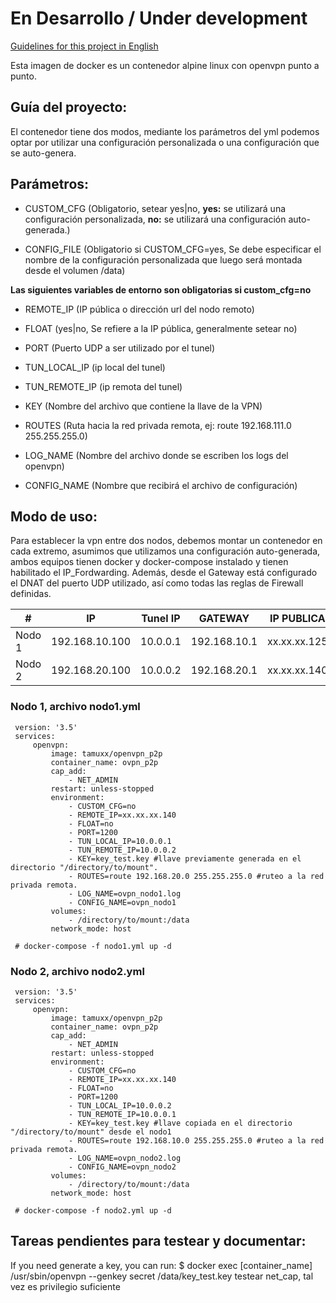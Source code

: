 # En Desarrollo / Under development

[Guidelines for this project in English](docs/README_en.md)

Esta imagen de docker es un contenedor alpine linux con openvpn punto a punto.

## Guía del proyecto:

El contenedor tiene dos modos, mediante los parámetros del yml podemos optar por utilizar una configuración personalizada o una configuración que se auto-genera.

## Parámetros:

- CUSTOM_CFG (Obligatorio, setear yes|no, **yes:** se utilizará una configuración personalizada, **no:** se utilizará una configuración auto-generada.)

- CONFIG_FILE (Obligatorio si CUSTOM_CFG=yes, Se debe especificar el nombre de la configuración personalizada que luego será montada desde el volumen /data)

**Las siguientes variables de entorno son obligatorias si custom_cfg=no**

- REMOTE_IP (IP pública o dirección url del nodo remoto)

- FLOAT (yes|no, Se refiere a la IP pública, generalmente setear no)

- PORT (Puerto UDP a ser utilizado por el tunel)

- TUN_LOCAL_IP (ip local del tunel)

- TUN_REMOTE_IP (ip remota del tunel)

- KEY (Nombre del archivo que contiene la llave de la VPN)

- ROUTES (Ruta hacia la red privada remota, ej: route 192.168.111.0 255.255.255.0)

- LOG_NAME (Nombre del archivo donde se escriben los logs del openvpn)

- CONFIG_NAME (Nombre que recibirá el archivo de configuración)

## Modo de uso:
Para establecer la vpn entre dos nodos, debemos montar un contenedor en cada extremo, asumimos que utilizamos una configuración auto-generada, ambos equipos tienen docker y docker-compose instalado y tienen habilitado el IP_Fordwarding. Además, desde el Gateway está configurado el DNAT del puerto UDP utilizado, así como todas las reglas de Firewall definidas.

|#| IP |Tunel IP|GATEWAY|IP PUBLICA|
|--|--|--|--|--|
|Nodo 1|192.168.10.100|10.0.0.1|192.168.10.1|xx.xx.xx.125|
|Nodo 2|192.168.20.100|10.0.0.2|192.168.20.1|xx.xx.xx.140|

### Nodo 1, archivo nodo1.yml
     version: '3.5'
     services:
         openvpn:
             image: tamuxx/openvpn_p2p
             container_name: ovpn_p2p
             cap_add:
                 - NET_ADMIN
             restart: unless-stopped
             environment:
                 - CUSTOM_CFG=no           
                 - REMOTE_IP=xx.xx.xx.140 
                 - FLOAT=no 
                 - PORT=1200
                 - TUN_LOCAL_IP=10.0.0.1
                 - TUN_REMOTE_IP=10.0.0.2
                 - KEY=key_test.key #llave previamente generada en el directorio "/directory/to/mount".
                 - ROUTES=route 192.168.20.0 255.255.255.0 #ruteo a la red privada remota.
                 - LOG_NAME=ovpn_nodo1.log
                 - CONFIG_NAME=ovpn_nodo1
             volumes:
                 - /directory/to/mount:/data
             network_mode: host

     # docker-compose -f nodo1.yml up -d

### Nodo 2, archivo nodo2.yml
     version: '3.5'
     services:
         openvpn:
             image: tamuxx/openvpn_p2p
             container_name: ovpn_p2p
             cap_add:
                 - NET_ADMIN
             restart: unless-stopped
             environment:
                 - CUSTOM_CFG=no           
                 - REMOTE_IP=xx.xx.xx.140 
                 - FLOAT=no 
                 - PORT=1200
                 - TUN_LOCAL_IP=10.0.0.2
                 - TUN_REMOTE_IP=10.0.0.1
                 - KEY=key_test.key #llave copiada en el directorio "/directory/to/mount" desde el nodo1
                 - ROUTES=route 192.168.10.0 255.255.255.0 #ruteo a la red privada remota.
                 - LOG_NAME=ovpn_nodo2.log
                 - CONFIG_NAME=ovpn_nodo2
             volumes:
                 - /directory/to/mount:/data
             network_mode: host

     # docker-compose -f nodo2.yml up -d








## Tareas pendientes para testear y documentar:
If you need generate a key, you can run: 
$ docker exec [container_name] /usr/sbin/openvpn --genkey secret /data/key_test.key
testear net_cap, tal vez es privilegio suficiente

